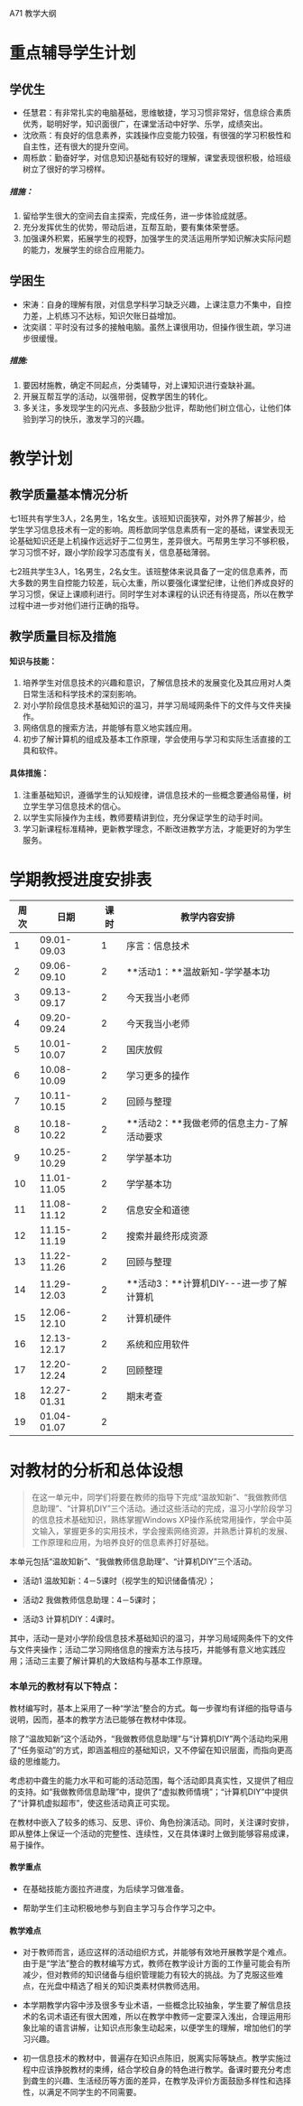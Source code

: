 A71
教学大纲

# 重点辅导学生计划

## 学优生

- 任慧君：有非常扎实的电脑基础，思维敏捷，学习习惯非常好，信息综合素质优秀，聪明好学，知识面很广，在课堂活动中好学、乐学，成绩突出。
- 沈欣燕：有良好的信息素养，实践操作应变能力较强，有很强的学习积极性和自主性，还有很大的提升空间。
- 周栎歆：勤奋好学，对信息知识基础有较好的理解，课堂表现很积极，给班级树立了很好的学习榜样。


##### 措施：
1. 留给学生很大的空间去自主探索，完成任务，进一步体验成就感。
2. 充分发挥优生的优势，带动后进，互帮互助，要有集体荣誉感。
3. 加强课外积累，拓展学生的视野，加强学生的灵活运用所学知识解决实际问题的能力，发展学生的综合应用能力。
## 学困生

- 宋涛：自身的理解有限，对信息学科学习缺乏兴趣，上课注意力不集中，自控力差，上机练习不达标，知识欠账日益增加。
- 沈奕祺：平时没有过多的接触电脑。虽然上课很用功，但操作很生疏，学习进步很缓慢。


##### 措施:
1. 要因材施教，确定不同起点，分类辅导，对上课知识进行查缺补漏。
2. 开展互帮互学的活动，以强带弱，促教学困生的转化。
3. 多关注，多发现学生的闪光点、多鼓励少批评，帮助他们树立信心，让他们体验到学习的快乐，激发学习的兴趣。





# 教学计划
## 教学质量基本情况分析
七1班共有学生3人，2名男生，1名女生。该班知识面狭窄，对外界了解甚少，给学生学习信息技术有一定的影响。周栎歆同学信息素质有一定的基础，课堂表现无论基础知识还是上机操作远远好于二位男生，差异很大。丐帮男生学习不够积极，学习习惯不好，跟小学阶段学习态度有关，信息基础薄弱。

七2班共学生3人，1名男生，2名女生。该班整体来说具备了一定的信息素养，而大多数的男生自控能力较差，玩心太重，所以要强化课堂纪律，让他们养成良好的学习习惯，保证上课顺利进行。同时学生对本课程的认识还有待提高，所以在教学过程中进一步对他们进行正确的指导。

## 教学质量目标及措施
#### 知识与技能：

1. 培养学生对信息技术的兴趣和意识，了解信息技术的发展变化及其应用对人类日常生活和科学技术的深刻影响。
2. 对小学阶段信息技术基础知识的温习，并学习局域网条件下的文件与文件夹操作。
3. 网络信息的搜索方法，并能够有意义地实践应用。
4. 初步了解计算机的组成及基本工作原理，学会使用与学习和实际生活直接的工具和软件。

#### 具体措施：

1. 注重基础知识，遵循学生的认知规律，讲信息技术的一些概念要通俗易懂，树立学生学习信息技术的信心。
2. 以学生实际操作为主线，教师要精讲到位，充分保证学生的动手时间。
3. 学习新课程标准精神，更新教学理念，不断改进教学方法，才能更好的为学生服务。






# 学期教授进度安排表


| 周次 | 日期        | 课时 | 教学内容安排                               |
| ---- | ----------- | ---- | ------------------------------------------ |
| 1    | 09.01-09.03 | 1    | 序言：信息技术                             |
| 2    | 09.06-09.10 | 2    | **活动1：**温故新知-学学基本功             |
| 3    | 09.13-09.17 | 2    | 今天我当小老师                             |
| 4    | 09.20-09.24 | 2    | 今天我当小老师                             |
| 5    | 10.01-10.07 | 2    | 国庆放假                                   |
| 6    | 10.08-10.09 | 2    | 学习更多的操作                             |
| 7    | 10.11-10.15 | 2    | 回顾与整理                                 |
| 8    | 10.18-10.22 | 2    | **活动2：**我做老师的信息主力-了解活动要求 |
| 9    | 10.25-10.29 | 2    | 学学基本功                                 |
| 10   | 11.01-11.05 | 2    | 学学基本功                                 |
| 11   | 11.08-11.12 | 2    | 信息安全和道德                             |
| 12   | 11.15-11.19 | 2    | 搜索并最终形成资源                         |
| 13   | 11.22-11.26 | 2    | 回顾与整理                                 |
| 14   | 11.29-12.03 | 2    | **活动3：**计算机DIY---进一步了解计算机    |
| 15   | 12.06-12.10 | 2    | 计算机硬件                                 |
| 16   | 12.13-12.17 | 2    | 系统和应用软件                             |
| 17   | 12.20-12.24 | 2    | 回顾整理                                   |
| 18   | 12.27-01.31 | 2    | 期末考查                                   |
| 19   | 01.04-01.07 | 2    |                                            |







# 对教材的分析和总体设想
> 在这一单元中，同学们将要在教师的指导下完成“温故知新”、“我做教师信息助理”、“计算机DIY”三个活动。通过这些活动的完成，温习小学阶段学习的信息技术基础知识，熟练掌握Windows XP操作系统常用操作，学会中英文输入，掌握更多的实用技术，学会搜索网络资源，并熟悉计算机的发展、工作原理和应用，为培养良好的信息素养打好基础。

本单元包括“温故知新”、“我做教师信息助理”、“计算机DIY”三个活动。

- 活动1  温故知新：4－5课时（视学生的知识储备情况）；

- 活动2  我做教师信息助理：4－5课时；

- 活动3  计算机DIY：4课时。

其中，活动一是对小学阶段信息技术基础知识的温习，并学习局域网条件下的文件与文件夹操作；活动二学习网络信息的搜索方法与技巧，并能够有意义地实践应用；活动三主要了解计算机的大致结构与基本工作原理。

### 本单元的教材有以下特点：

教材编写时，基本上采用了一种“学法”整合的方式。每一步骤均有详细的指导语与说明，因而，基本的教学方法已能够在教材中体现。

除了“温故知新”这个活动外，“我做教师信息助理”与“计算机DIY”两个活动均采用了“任务驱动”的方式，即涵盖相应的基础知识，又不停留在知识层面，而指向更高级的思维能力。

考虑初中聋生的能力水平和可能的活动范围，每个活动即具真实性，又提供了相应的支持。如“我做教师信息助理”中，提供了“虚拟教师情境”；“计算机DIY”中提供了“计算机虚拟超市”，使这些活动真正可实现。

在教材中嵌入了较多的练习、反思、评价、角色扮演活动。同时，关注课时安排，即从整体上保证一个活动的完整性、连续性，又在具体课时上做到能够容易成课，易于操作。

#### 教学重点

- 在基础技能方面拉齐进度，为后续学习做准备。

- 帮助学生们主动积极地参与到自主学习与合作学习之中。

#### 教学难点

- 对于教师而言，适应这样的活动组织方式，并能够有效地开展教学是个难点。由于是“学法”整合的教材编写方式，教师在教学设计方面的工作量可能会有所减少，但对教师的知识储备与组织管理能力有较大的挑战。为了克服这些难点，在光盘中精选了相关的知识类素材供教师选用。

- 本学期教学内容中涉及很多专业术语，一些概念比较抽象，学生要了解信息技术的名词术语还有很大困难，所以在教学中教师一定要深入浅出，合理运用形象比喻的语言讲解，让知识点形象生动起来，以便学生的理解，增加他们的学习兴趣。

- 初一信息技术的教材中，普遍存在知识点陈旧，脱离实际等缺点。教学实施过程中应该挣脱教材的束缚，结合学校自身的特色进行教学。备课时要充分考虑到聋生的兴趣、生活经历等方面的差异，在教学及评价方面鼓励多样性和选择性，以满足不同学生的不同需要。



